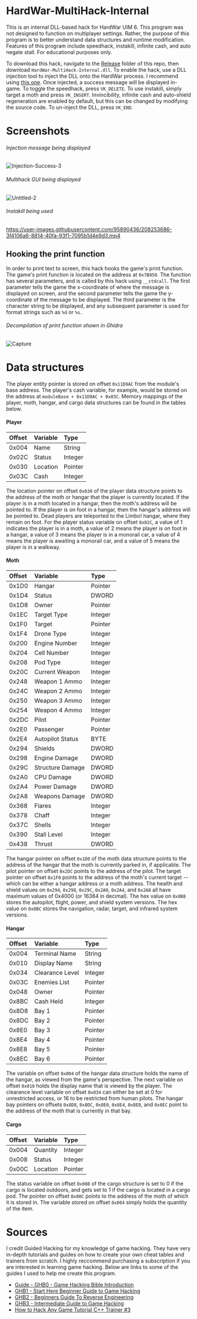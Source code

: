 # HardWar-MultiHack-Internal
This is an internal DLL-based hack for HardWar UIM 6. This program was not designed to function on multiplayer settings.
Rather, the purpose of this program is to better understand data structures and runtime modification. Features of this program include speedhack, instakill,
infinite cash, and auto negate stall. For educational purposes only.

To download this hack, navigate to the [Release](https://github.com/JulianOzelRose/HardWar-MultiHack-Internal/tree/master/Release) folder of this repo,
then download ```HardWar-MultiHack-Internal.dll```. To enable the hack, use a DLL injection tool to inject the DLL onto the HardWar process. I recommend using
[this one](https://guidedhacking.com/resources/guided-hacking-dll-injector.4/). Once injected, a success message will be displayed in-game. To toggle the speedhack, press
```VK_DELETE```. To use instakill, simply target a moth and press ```VK_INSERT```. Invincibility, infinite cash and auto-shield
regeneration are enabled by default, but this can be changed by modifying the source code. To un-inject the DLL, press ```VK_END```.

# Screenshots
###### Injection message being displayed
![Injection-Success-3](https://user-images.githubusercontent.com/95890436/229284726-97fb4f86-6548-469b-891d-eda0c439c209.png)

###### Multihack GUI being displayed
![Untitled-2](https://user-images.githubusercontent.com/95890436/199563045-9dfcf148-777f-42af-acaa-835b398c93fc.png)

###### Instakill being used
https://user-images.githubusercontent.com/95890436/208253686-3f4106a6-8814-40fa-93f1-7095b1d4e9d3.mp4

## Hooking the print function
In order to print text to screen, this hack hooks the game's print function. The game's print function is located on the
address at ```0x7B950```. The function has several parameters, and is called by this hack using ```__stdcall```. The first
parameter tells the game the x-coordinate of where the message is displayed on screen, and the second parameter
tells the game the y-coordinate of the message to be displayed. The third parameter is the character string to be
displayed, and any subsequent parameter is used for format strings such as ```%d``` or ```%s```.


###### Decompilation of print function shown in Ghidra
![Capture](https://user-images.githubusercontent.com/95890436/199644060-09723649-525b-48e8-8f52-c8fec442006c.PNG)

# Data structures
The player entity pointer is stored on offset
```0x11D9AC``` from the module's base address. The player's cash variable,
for example, would be stored on the address at ```moduleBase + 0x11D9AC + 0x03C```.
Memory mappings of the player, moth, hangar, and cargo data structures can be found
in the tables below.

#### Player ####
| **Offset**     | **Variable**    | **Type**   |
| :---           | :---            | :---       |
| 0x004          | Name            | String     |
| 0x02C          | Status          | Integer    |
| 0x030          | Location        | Pointer    |
| 0x03C          | Cash            | Integer    |

The location pointer on offset ```0x030``` of the player data structure
points to the address of the moth or hangar that the player
is currently located. If the player is in a moth located in a hangar,
then the moth's address will be pointed to. If the player is on foot
in a hangar, then the hangar's address will be pointed to. Dead players
are teleported to the Limbo! hangar, where they remain on foot. For the
player status variable on offset ```0x02C```, a value of 1 indicates the
player is in a moth, a value of 2 means the player is on foot in a hangar,
a value of 3 means the player is in a monorail car, a value of 4 means the
player is awaiting a monorail car, and a value of 5 means the player is in a walkway.

#### Moth ####
| **Offset**    | **Variable**     | **Type**      |
| :---          | :---             | :---          |
| 0x1D0         | Hangar           | Pointer       |
| 0x1D4         | Status           | DWORD         |
| 0x1D8         | Owner            | Pointer       |
| 0x1EC         | Target Type      | Integer       |
| 0x1F0         | Target           | Pointer       |
| 0x1F4         | Drone Type       | Integer       |
| 0x200         | Engine Number    | Integer       |
| 0x204         | Cell Number      | Integer       |
| 0x208         | Pod Type         | Integer       |
| 0x20C         | Current Weapon   | Integer       |
| 0x248         | Weapon 1 Ammo    | Integer       |
| 0x24C         | Weapon 2 Ammo    | Integer       |
| 0x250         | Weapon 3 Ammo    | Integer       |
| 0x254         | Weapon 4 Ammo    | Integer       |
| 0x2DC         | Pilot            | Pointer       |
| 0x2E0         | Passenger        | Pointer       |
| 0x2E4         | Autopilot Status | BYTE          |
| 0x294         | Shields          | DWORD         |
| 0x298         | Engine Damage    | DWORD         |
| 0x29C         | Structure Damage | DWORD         |
| 0x2A0         | CPU Damage       | DWORD         |
| 0x2A4         | Power Damage     | DWORD         |
| 0x2A8         | Weapons Damage   | DWORD         |
| 0x368         | Flares           | Integer       |
| 0x378         | Chaff            | Integer       |
| 0x37C         | Shells           | Integer       |
| 0x390         | Stall Level      | Integer       |
| 0x438         | Thrust           | DWORD         |

The hangar pointer on offset ```0x1D0``` of the moth data structure
points to the address of the hangar that the moth is currently parked
in, if applicable. The pilot pointer on offset ```0x2DC``` points to
the address of the pilot. The target pointer on offset ```0x1F0```
points to the address of the moth's current target -- which can be either
a hangar address or a moth address. The health and shield values on
```0x294```, ```0x298```, ```0x29C```, ```0x2A0```, ```0x2A4```, and ```0x2A8```
all have maximum values of 0x4000 (or 16384 in decimal). The hex value on
```0x0B8``` stores the autopilot, flight, power, and shield system versions.
The hex value on ```0x0BC``` stores the navigation, radar, target, and
infrared system versions.

#### Hangar ####
| **Offset**    | **Variable**     | **Type** |
| :---          | :---             | :---     |
| 0x004         | Terminal Name    | String   |
| 0x010         | Display Name     | String   |
| 0x034         | Clearance Level  | Integer  |
| 0x03C         | Enemies List     | Pointer  |
| 0x048         | Owner            | Pointer  |
| 0x8BC         | Cash Held        | Integer  |
| 0x8D8         | Bay 1            | Pointer  |
| 0x8DC         | Bay 2            | Pointer  |
| 0x8E0         | Bay 3            | Pointer  |
| 0x8E4         | Bay 4            | Pointer  |
| 0x8E8         | Bay 5            | Pointer  |
| 0x8EC         | Bay 6            | Pointer  |

The variable on offset ```0x004``` of the hangar data structure holds the name of the hangar,
as viewed from the game's perspective. The next variable on offset ```0x010``` holds the
display name that is viewed by the player. The clearance level variable
on offset ```0x034``` can either be set at 0 for unrestricted access, or 16
to be restricted from human pilots. The hangar bay pointers on offsets ```0x8D8```,
```0x8DC```, ```0x8E0```, ```0x8E4```, ```0x8E8```, and ```0x8EC``` point to the address
of the moth that is currently in that bay.

#### Cargo ####
| **Offset**      | **Variable**     | **Type**      |
| :---            | :---             | :---          |
| 0x004           | Quantity         | Integer       |
| 0x008           | Status           | Integer       |
| 0x00C           | Location         | Pointer       |

The status variable on offset ```0x008``` of the cargo structure is set to 0 if the cargo
is located outdoors, and gets set to 1 if the cargo is located in a cargo pod. The pointer
on offset ```0x00C``` points to the address of the moth of which it is stored in. The variable
stored on offset ```0x004``` simply holds the quantity of the item.

# Sources
I credit Guided Hacking for my knowledge of game hacking. They have very in-depth tutorials and guides
on how to create your own cheat tables and trainers from scratch. I highly reccommend purchasing a subscription
if you are interested in learning game hacking. Below are links to some of the guides I used to help me create this program.
* [Guide - GHB0 - Game Hacking Bible Introduction](https://guidedhacking.com/threads/ghb0-game-hacking-bible-introduction.14450/)
* [GHB1 - Start Here Beginner Guide to Game Hacking](https://guidedhacking.com/threads/ghb1-start-here-beginner-guide-to-game-hacking.5911/)
* [GHB2 - Beginners Guide To Reverse Engineering](https://guidedhacking.com/threads/ghb2-beginners-guide-to-reverse-engineering.13446/)
* [GHB3 - Intermediate Guide to Game Hacking](https://guidedhacking.com/threads/ghb3-intermediate-guide-to-game-hacking.13495/)
* [How to Hack Any Game Tutorial C++ Trainer #3](https://guidedhacking.com/threads/how-to-hack-any-game-tutorial-c-trainer-3-first-internal.12142/)
